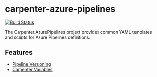 
# carpenter-azure-pipelines
[![Build Status](https://dev.azure.com/suent/Carpenter/_apis/build/status/carpenter-azure-pipelines?branchName=main)](https://dev.azure.com/suent/Carpenter/_build/latest?definitionId=2&branchName=main)

The Carpenter.AzurePipelines project provides common YAML templates and scripts for Azure Pipelines definitions.

## Features

* [Pipeline Versioning](doc/pipeline-versioning.md)
* [Carpenter Variables](doc/variables.md)
